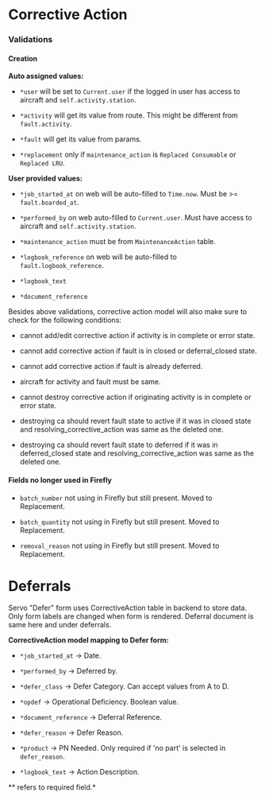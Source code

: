 # Corrective Action

### Validations

#### Creation
**Auto assigned values:**
- `*user` will be set to `Current.user` if the logged in user has access to aircraft and `self.activity.station`.

- `*activity` will get its value from route. This might be different from `fault.activity`.

- `*fault` will get its value from params.

- `*replacement` only if `maintenance_action` is `Replaced Consumable` or `Replaced LRU`.

**User provided values:**
- `*job_started_at` on web will be auto-filled to `Time.now`. Must be >= `fault.boarded_at`.

- `*performed_by` on web auto-filled to `Current.user`. Must have access to aircraft and `self.activity.station`.

- `*maintenance_action` must be from `MaintenanceAction` table.

- `*logbook_reference` on web will be auto-filled to `fault.logbook_reference`.

- `*logbook_text`

- `*document_reference`

Besides above validations, corrective action model will also make sure to check for the following conditions:
- cannot add/edit corrective action if activity is in complete or error state.

- cannot add corrective action if fault is in closed or deferral_closed state.

- cannot add corrective action if fault is already deferred.

- aircraft for activity and fault must be same.

- cannot destroy corrective action if originating activity is in complete or error state.

- destroying ca should revert fault state to active if it was in closed state and resolving_corrective_action was same as the deleted one.

- destroying ca should revert fault state to deferred if it was in deferred_closed state and resolving_corrective_action was same as the deleted one.

#### Fields no longer used in Firefly
- `batch_number` not using in Firefly but still present. Moved to Replacement.

- `batch_quantity` not using in Firefly but still present. Moved to Replacement.

- `removal_reason` not using in Firefly but still present. Moved to Replacement.

# Deferrals

Servo "Defer" form uses CorrectiveAction table in backend to store data. Only form labels are changed when form is rendered. Deferral document is same here and under deferrals.

**CorrectiveAction model mapping to Defer form:**
- `*job_started_at` -> Date.

- `*performed_by` -> Deferred by.

- `*defer_class` -> Defer Category. Can accept values from A to D.

- `*opdef` -> Operational Deficiency. Boolean value.

- `*document_reference` -> Deferral Reference.

- `*defer_reason` -> Defer Reason.

- `*product` -> PN Needed. Only required if 'no part' is selected in `defer_reason`.

- `*logbook_text` -> Action Description.

** refers to required field.*

